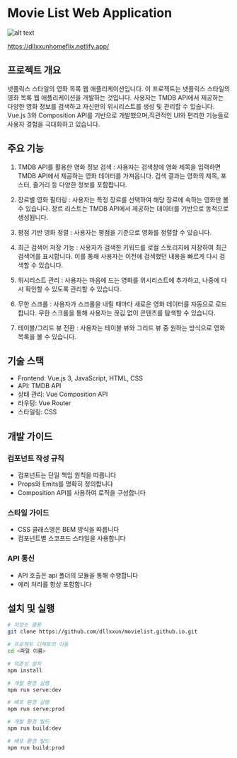 
# Movie List Web Application
![alt text](image.png)

https://dllxxunhomeflix.netlify.app/

## 프로젝트 개요
넷플릭스 스타일의 영화 목록 웹 애플리케이션입니다.
이 프로젝트는 넷플릭스 스타일의 영화 목록 웹 애플리케이션을 개발하는 것입니다. 사용자는 TMDB API에서 제공하는 다양한 영화 정보를 검색하고 자신만의 위시리스트를 생성 및 관리할 수 있습니다. Vue.js 3와 Composition API를 기반으로 개발했으며,직관적인 UI와 편리한 기능들로 사용자 경험을 극대화하고 있습니다.


## 주요 기능

1. TMDB API를 활용한 영화 정보 검색
: 사용자는 검색창에 영화 제목을 입력하면 TMDB API에서 제공하는 영화 데이터를 가져옵니다. 검색 결과는 영화의 제목, 포스터, 줄거리 등 다양한 정보를 포함합니다.

2. 장르별 영화 필터링
: 사용자는 특정 장르를 선택하여 해당 장르에 속하는 영화만 볼 수 있습니다. 장르 리스트는 TMDB API에서 제공하는 데이터를 기반으로 동적으로 생성됩니다.

3. 평점 기반 영화 정렬
: 사용자는 평점을 기준으로 영화를 정렬할 수 있습니다. 

4. 최근 검색어 저장 기능
: 사용자가 검색한 키워드를 로컬 스토리지에 저장하여 최근 검색어를 표시합니다. 이를 통해 사용자는 이전에 검색했던 내용을 빠르게 다시 검색할 수 있습니다.

5. 위시리스트 관리
: 사용자는 마음에 드는 영화를 위시리스트에 추가하고, 나중에 다시 확인할 수 있도록 관리할 수 있습니다.

6. 무한 스크롤
: 사용자가 스크롤을 내릴 때마다 새로운 영화 데이터를 자동으로 로드합니다. 무한 스크롤을 통해 사용자는 끊김 없이 콘텐츠를 탐색할 수 있습니다.

7. 테이블/그리드 뷰 전환
: 사용자는 테이블 뷰와 그리드 뷰 중 원하는 방식으로 영화 목록을 볼 수 있습니다.



## 기술 스택

- Frontend: Vue.js 3, JavaScript, HTML, CSS
- API: TMDB API
- 상태 관리: Vue Composition API
- 라우팅: Vue Router
- 스타일링: CSS



## 개발 가이드

### 컴포넌트 작성 규칙
- 컴포넌트는 단일 책임 원칙을 따릅니다
- Props와 Emits를 명확히 정의합니다
- Composition API를 사용하여 로직을 구성합니다
### 스타일 가이드
- CSS 클래스명은 BEM 방식을 따릅니다
- 컴포넌트별 스코프드 스타일을 사용합니다
### API 통신
- API 호출은 api 폴더의 모듈을 통해 수행합니다
- 에러 처리를 항상 포함합니다



## 설치 및 실행


```bash
# 저장소 클론
git clone https://github.com/dllxxun/movielist.github.io.git

# 프로젝트 디렉토리 이동
cd <파일 이름>

# 의존성 설치
npm install

# 개발 환경 실행
npm run serve:dev

# 배포 환경 실행
npm run serve:prod

# 개발 환경 빌드
npm run build:dev

# 배포 환경 빌드
npm run build:prod
